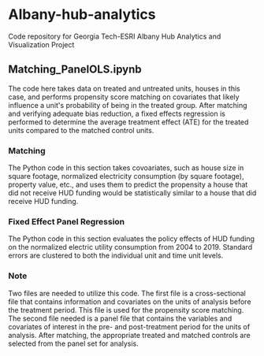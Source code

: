# Albany-hub-analytics
Code repository for Georgia Tech-ESRI Albany Hub Analytics and Visualization Project
## Matching_PanelOLS.ipynb
The code here takes data on treated and untreated units, houses in this case, and performs propensity score matching on covariates that likely influence a unit's probability of being in the treated group. After matching and verifying adequate bias reduction, a fixed effects regression is performed to determine the average treatment effect (ATE) for the treated units compared to the matched control units.

### Matching
The Python code in this section takes covoariates, such as house size in square footage, normalized electricity consumption (by square footage), property value, etc., and uses them to predict the propensity a house that did not receive HUD funding would be statistically similar to a house that did receive HUD funding.

### Fixed Effect Panel Regression
The Python code in this section evaluates the policy effects of HUD funding on the normalized electric utility consumption from 2004 to 2019. Standard errors are clustered to both the individual unit and time unit levels.

### Note
Two files are needed to utilize this code. The first file is a cross-sectional file that contains information and covariates on the units of analysis before the treatment period. This file is used for the propensity score matching. The second file needed is a panel file that contains the variables and covariates of interest in the pre- and post-treatment period for the units of analysis. After matching, the appropriate treated and matched controls are selected from the panel set for analysis.
